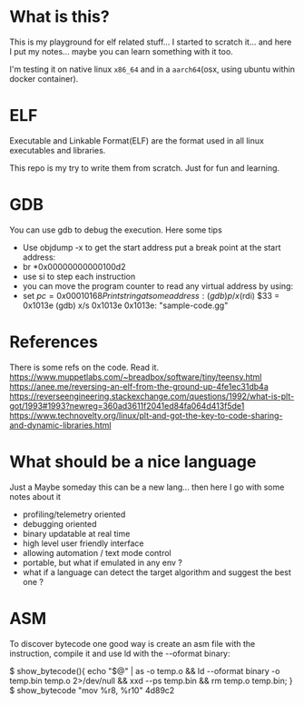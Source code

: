 What is this?
=============

This is my playground for elf related stuff... I started to scratch it... and here I put my notes... maybe you can learn something with it too.

I'm testing it on native linux `x86_64` and in a `aarch64`(osx, using ubuntu within docker container).

ELF
===
Executable and Linkable Format(ELF) are the format used in all linux executables and libraries.

This repo is my try to write them from scratch. Just for fun and learning.


GDB
===
You can use gdb to debug the execution. Here some tips
* Use objdump -x to get the start address
put a break point at the start address:
* br *0x00000000000100d2
* use si to step each instruction
* you can move the program counter to read any virtual address by using:
* set $pc=0x00010168
Print string at some address:
(gdb) p/x ($rdi)
$33 = 0x1013e
(gdb) x/s 0x1013e
0x1013e:        "sample-code.gg"

References
==========
There is some refs on the code. Read it.
https://www.muppetlabs.com/~breadbox/software/tiny/teensy.html
https://anee.me/reversing-an-elf-from-the-ground-up-4fe1ec31db4a
https://reverseengineering.stackexchange.com/questions/1992/what-is-plt-got/1993#1993?newreg=360ad3611f2041ed84fa064d413f5de1
https://www.technovelty.org/linux/plt-and-got-the-key-to-code-sharing-and-dynamic-libraries.html

# What should be a nice language
Just a Maybe someday this can be a new lang... then here I go with some notes about it
- profiling/telemetry oriented
- debugging oriented
- binary updatable at real time
- high level user friendly interface
- allowing automation / text mode control
- portable, but what if emulated in any env ?
- what if a language can detect the target algorithm and suggest the best one ?

ASM
===
To discover bytecode one good way is create an asm file with the instruction, compile it and use ld with the --oformat binary:

$ show_bytecode(){ echo "$@" | as -o temp.o && ld --oformat binary -o temp.bin temp.o 2>/dev/null && xxd --ps temp.bin && rm temp.o temp.bin; }
$ show_bytecode "mov %r8, %r10"
4d89c2

